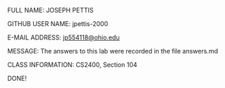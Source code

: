 FULL NAME: JOSEPH PETTIS

GITHUB USER NAME: jpettis-2000

E-MAIL ADDRESS: jp554118@ohio.edu

MESSAGE: The answers to this lab were recorded in the file answers.md

CLASS INFORMATION: CS2400, Section 104

DONE!
